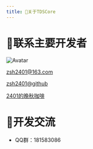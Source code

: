 ```yaml
---
title: 🍔关于TDSCore
---
```

# 📧联系主要开发者  
![Avatar](https://avatars.githubusercontent.com/u/16505828?s=100&u=87b81e2f65639e31d2cc2bc686d4e497e9435147&v=4)

[zsh2401@163.com](mailto:zsh2401@163.com)

[zsh2401@github](https://github.com/zsh2401)

[2401的晚秋咖啡](https://zsh2401.top)

# 💬开发交流
* QQ群：181583086
